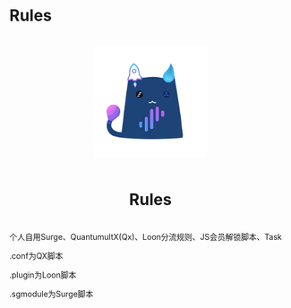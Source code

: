# Rules
<div align="center">
<br>
<img width="200" src="https://raw.githubusercontent.com/BOBOLAOSHIV587/QX-Rules/refs/heads/main/sticker.webp">
<br>
<br>
<h1 align="center">Rules<h1>
</div>



个人自用Surge、QuantumultX(Qx)、Loon分流规则、JS会员解锁脚本、Task


.conf为QX脚本


.plugin为Loon脚本


.sgmodule为Surge脚本


